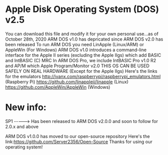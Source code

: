 # Apple Disk Operating System (DOS) v2.5

You can download this file and modify it for your own personal use...as of October 28th, 2020 ARM DOS v1.0 has depricated since ARM DOS v2.0 has been released
To run ARM DOS you need LinApple (Linux/ARM) or AppleWin (For Windows)
ARM DOS v1.0 introduces a command-line interface for the Apple II series (excluding the Apple IIgs) which add BASIC and IntBASIC (C) MRC
In ARM DOS Pro, we include IntBASIC Pro v1.0 R2 and AP/M which Apple Program/Monitor v2.0
THIS OS CAN BE USED SAFELY ON REAL HARDWARE (Except for the Apple IIgs)
Here's the links for the emulators
http://ivanx.com/raspberrypi/raspberrypi_emulators.html (Raspberry Pi)
https://github.com/linappleii/linapple (Linux)
https://github.com/AppleWin/AppleWin (Windows)

# New info:

SP1 -----> Has been released to ARM DOS v2.0.0 and soon to follow for 2.0.x and above

ARM DOS v1.0.0 has moved to our open-source repository
Here's the link:https://github.com/Server2356/Open-Source
Thanks for using our operating system!
